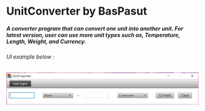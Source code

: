 # UnitConverter by BasPasut

##### A converter program that can convert one unit into another unit. For latest version, user can use more unit types such as, Temperature, Length, Weight, and Currency.

###### UI example below :

![GUI](ui/UI.jpg)
